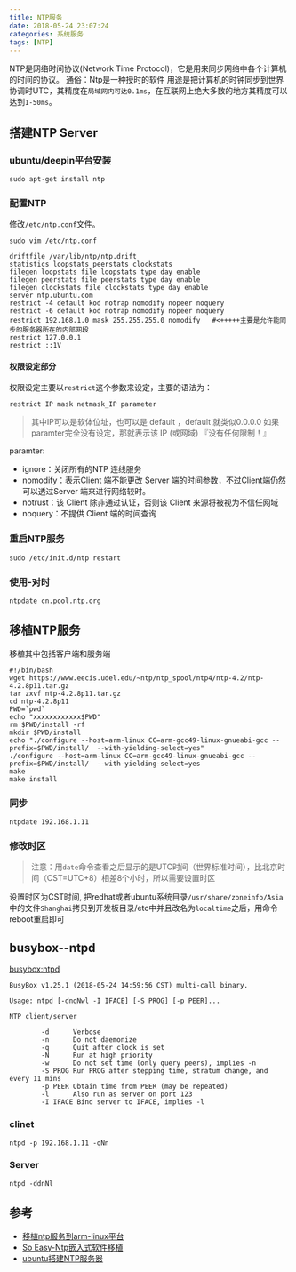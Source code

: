 ```yaml
---
title: NTP服务
date: 2018-05-24 23:07:24
categories: 系统服务
tags: [NTP]
---
```


NTP是网络时间协议(Network Time Protocol)，它是用来同步网络中各个计算机的时间的协议。
通俗：Ntp是一种授时的软件
用途是把计算机的时钟同步到世界协调时UTC，其精度在`局域网内可达0.1ms`，在互联网上绝大多数的地方其精度可以达到`1-50ms`。

<!--more-->

## 搭建NTP Server

### ubuntu/deepin平台安装

```
sudo apt-get install ntp
```

### 配置NTP

修改`/etc/ntp.conf`文件。

```
sudo vim /etc/ntp.conf

driftfile /var/lib/ntp/ntp.drift
statistics loopstats peerstats clockstats
filegen loopstats file loopstats type day enable
filegen peerstats file peerstats type day enable
filegen clockstats file clockstats type day enable
server ntp.ubuntu.com
restrict -4 default kod notrap nomodify nopeer noquery
restrict -6 default kod notrap nomodify nopeer noquery
restrict 192.168.1.0 mask 255.255.255.0 nomodify   #<+++++主要是允许能同步的服务器所在的内部网段
restrict 127.0.0.1
restrict ::1V
```

#### 权限设定部分

权限设定主要以`restrict`这个参数来设定，主要的语法为：
```
restrict IP mask netmask_IP parameter
```
>其中IP可以是软体位址，也可以是 default ，default 就类似0.0.0.0
>如果 paramter完全没有设定，那就表示该 IP (或网域) 『没有任何限制！』

paramter:
* ignore：关闭所有的NTP 连线服务
* nomodify：表示Client 端不能更改 Server 端的时间参数，不过Client端仍然可以透过Server 端來进行网络较时。
* notrust：该 Client 除非通过认证，否则该 Client 来源将被视为不信任网域
* noquery：不提供 Client 端的时间查询

### 重启NTP服务

```
sudo /etc/init.d/ntp restart
```

### 使用-对时

```
ntpdate cn.pool.ntp.org
```

## 移植NTP服务

移植其中包括客户端和服务端

``` shell
#!/bin/bash                                                                                                                              
wget https://www.eecis.udel.edu/~ntp/ntp_spool/ntp4/ntp-4.2/ntp-4.2.8p11.tar.gz              
tar zxvf ntp-4.2.8p11.tar.gz                                                                                                                                     
cd ntp-4.2.8p11                                                                                                                          
PWD=`pwd`                                                                                                                                
echo "xxxxxxxxxxxx$PWD"                                                                                                                  
rm $PWD/install -rf                                                                                                                      
mkdir $PWD/install                                                                                                                       
echo "./configure --host=arm-linux CC=arm-gcc49-linux-gnueabi-gcc --prefix=$PWD/install/  --with-yielding-select=yes"                    
./configure --host=arm-linux CC=arm-gcc49-linux-gnueabi-gcc --prefix=$PWD/install/  --with-yielding-select=yes                           
make                                                                                                                                     
make install                                                                                                                             
```

### 同步

```
ntpdate 192.168.1.11
```

### 修改时区

>注意：用`date`命令查看之后显示的是UTC时间（世界标准时间），比北京时间（CST=UTC+8）相差8个小时，所以需要设置时区

设置时区为CST时间, 把redhat或者ubuntu系统目录`/usr/share/zoneinfo/Asia`中的文件`Shanghai`拷贝到开发板目录/etc中并且改名为`localtime`之后，用命令reboot重启即可


## busybox--ntpd

[busybox:ntpd](https://elixir.bootlin.com/busybox/1.28.4/source/examples/var_service/ntpd)

```
BusyBox v1.25.1 (2018-05-24 14:59:56 CST) multi-call binary.

Usage: ntpd [-dnqNwl -I IFACE] [-S PROG] [-p PEER]...

NTP client/server

        -d      Verbose
        -n      Do not daemonize
        -q      Quit after clock is set
        -N      Run at high priority
        -w      Do not set time (only query peers), implies -n
        -S PROG Run PROG after stepping time, stratum change, and every 11 mins
        -p PEER Obtain time from PEER (may be repeated)
        -l      Also run as server on port 123
        -I IFACE Bind server to IFACE, implies -l
```

### clinet
```
ntpd -p 192.168.1.11 -qNn
```
### Server
```
ntpd -ddnNl
```

## 参考

* [移植ntp服务到arm-linux平台](https://blog.csdn.net/zgrjkflmkyc/article/details/45098831)
* [So Easy-Ntp嵌入式软件移植](https://www.cnblogs.com/smartxuchao/p/6440524.html)
* [ubuntu搭建NTP服务器](https://blog.csdn.net/mmz_xiaokong/article/details/8700979)
